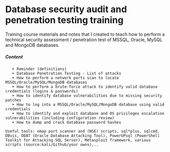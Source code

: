 # Database security audit and penetration testing training

Training course materials and notes that I created to teach how to perform a technical security assessment / penetration test of MSSQL, Oracle, MySQL and MongoDB databases.

##### Content
```
   ➤ Reminder (definitions)
   ➤ Database Penetration Testing - List of attacks
   ➤ How to perform a network ports scan to locate MSSQL/Oracle/MySQL/MongoDB databases
   ➤ How to perform a brute-force attack to identify valid database credentials (logins & passwords)
   ➤ How to identify database vulnerabilities due to missing security patches
   ➤ How to log into a MSSQL/Oracle/MySQL/MongoDB database using valid credentials  
   ➤ How to identify and exploit database and OS privileges escalation vulnerabilities (including configuration review)
   ➤ How to dump and crack database password hashes
   
Useful tools: nmap port scanner and (NSE) scripts, sql*plus, sqlcmd, DBvis, ODAT (Oracle Database Attacking Tool), PowerUPsql (PowerShell Toolkit for Attacking SQL Server), Metasploit framework, various scripts (source:kali/Github/your owns),..
